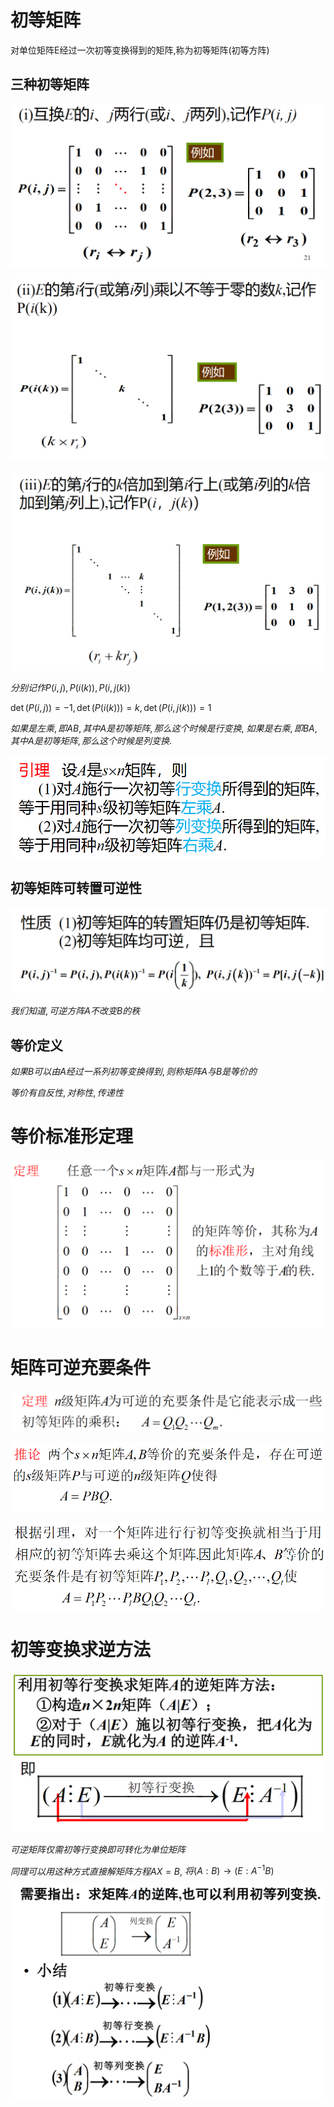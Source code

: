 # 初等矩阵

对单位矩阵E经过一次初等变换得到的矩阵,称为初等矩阵(初等方阵)

## 三种初等矩阵


![](2020-12-21-08-09-25.png)

![](2020-12-21-08-09-34.png)

![](2020-12-21-08-09-45.png)

$分别记作 P(i,j), P(i(k)), P(i, j(k))$

$\det(P(i,j))=-1, \det(P(i(k)))=k, \det(P(i, j(k)))=1$

$如果是左乘, 即AB, 其中A是初等矩阵, 那么这个时候是行变换,$
$如果是右乘, 即BA, 其中A是初等矩阵, 那么这个时候是列变换.$

![](2020-12-21-08-45-33.png)

## 初等矩阵可转置可逆性

![](2020-12-21-08-13-31.png)

$我们知道, 可逆方阵A不改变B的秩$

## 等价定义

$如果B可以由A经过一系列初等变换得到, 则称矩阵A与B是等价的$

$等价有自反性, 对称性, 传递性$

# 等价标准形定理

![](2020-12-21-08-26-38.png)

# 矩阵可逆充要条件

![](2020-12-21-09-00-08.png)

![](2020-12-21-09-00-38.png)

![](2020-12-21-09-00-55.png)

# 初等变换求逆方法

![](2020-12-21-09-01-34.png)

$可逆矩阵仅需初等行变换即可转化为单位矩阵$

$同理可以用这种方式直接解矩阵方程AX=B,$
$将(A:B)\to(E:A^{-1}B)$

![](2020-12-21-09-10-47.png)